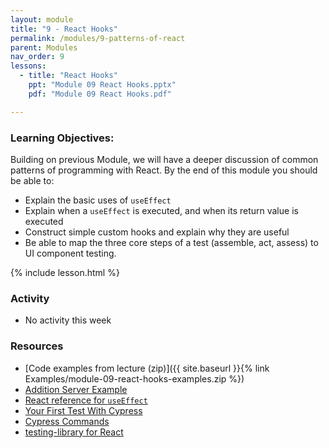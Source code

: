 ```yaml
---
layout: module
title: "9 - React Hooks"
permalink: /modules/9-patterns-of-react
parent: Modules
nav_order: 9
lessons: 
  - title: "React Hooks"
    ppt: "Module 09 React Hooks.pptx"
    pdf: "Module 09 React Hooks.pdf"

---
```

### Learning Objectives:
Building on previous Module, we will have a deeper discussion of common patterns of programming with React. By the end of this module you should be able to:

* Explain the basic uses of `useEffect`
* Explain when a `useEffect` is executed, and when its return value is executed
* Construct simple custom hooks and explain why they are useful
* Be able to map the three core steps of a test (assemble, act, assess) to UI component testing.


{% include lesson.html %}

### Activity
* No activity this week


### Resources
* [Code examples from lecture (zip)]({{ site.baseurl }}{% link Examples/module-09-react-hooks-examples.zip %})
* [Addition Server Example](https://github.com/mwand/2025-07-16-Addition-Server)
* [React reference for `useEffect`](https://react.dev/reference/react/useEffect)
* [Your First Test With Cypress](https://docs.cypress.io/guides/end-to-end-testing/writing-your-first-end-to-end-test)
* [Cypress Commands](https://docs.cypress.io/api/table-of-contents#Cypress-API)
* [testing-library for React](https://testing-library.com/)
